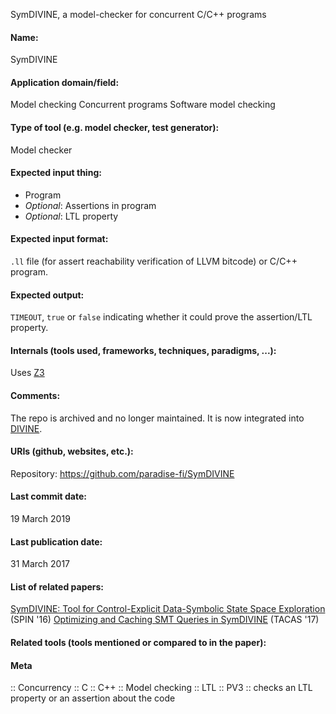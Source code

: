 SymDIVINE, a model-checker for concurrent C/C++ programs

#### Name:
SymDIVINE

#### Application domain/field:
Model checking
Concurrent programs
Software model checking

#### Type of tool (e.g. model checker, test generator):
Model checker

#### Expected input thing:
- Program
- *Optional*: Assertions in program
- *Optional*: LTL property

#### Expected input format:
`.ll` file (for assert reachability verification of LLVM bitcode) or C/C++ program.

#### Expected output:
`TIMEOUT`, `true` or `false` indicating whether it could prove the assertion/LTL property.

#### Internals (tools used, frameworks, techniques, paradigms, ...):
Uses [Z3](../Solvers/SMT/Z3.md)

#### Comments:
The repo is archived and no longer maintained. It is now integrated into [DIVINE](../DIVINE.md).

#### URIs (github, websites, etc.):
Repository: https://github.com/paradise-fi/SymDIVINE

#### Last commit date:
19 March 2019

#### Last publication date:
31 March 2017

#### List of related papers:
[
      SymDIVINE: Tool for Control-Explicit Data-Symbolic State Space Exploration](https://doi.org/10.1007/978-3-319-32582-8_14) (SPIN '16)
[Optimizing and Caching SMT Queries in SymDIVINE](https://doi.org/10.1007/978-3-662-54580-5_29) (TACAS '17)

#### Related tools (tools mentioned or compared to in the paper):

#### Meta
:: Concurrency
:: C
:: C++
:: Model checking
:: LTL
:: PV3 :: checks an LTL property or an assertion about the code